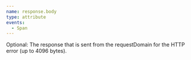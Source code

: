```yaml
---
name: response.body
type: attribute
events:
  - Span
---
```


Optional: The response that is sent from the requestDomain for the HTTP error (up to 4096 bytes).
